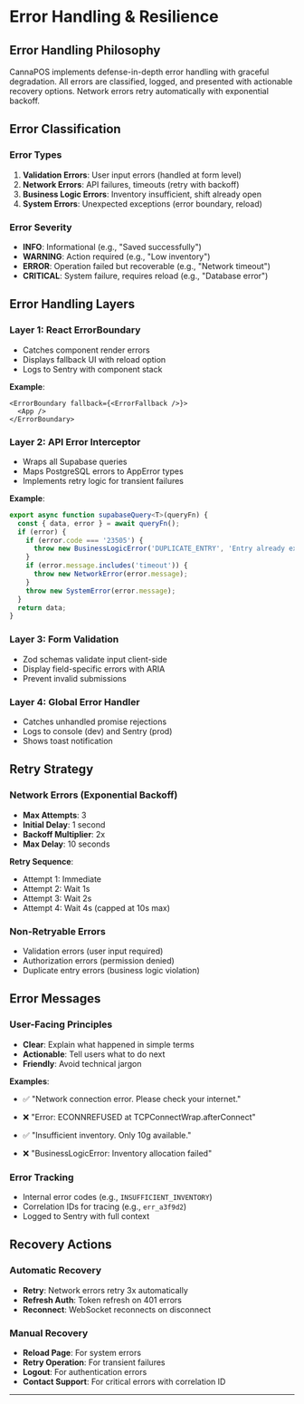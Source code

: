 # Error Handling & Resilience

## Error Handling Philosophy

CannaPOS implements defense-in-depth error handling with graceful degradation. All errors are classified, logged, and presented with actionable recovery options. Network errors retry automatically with exponential backoff.

## Error Classification

### Error Types
1. **Validation Errors**: User input errors (handled at form level)
2. **Network Errors**: API failures, timeouts (retry with backoff)
3. **Business Logic Errors**: Inventory insufficient, shift already open
4. **System Errors**: Unexpected exceptions (error boundary, reload)

### Error Severity
- **INFO**: Informational (e.g., "Saved successfully")
- **WARNING**: Action required (e.g., "Low inventory")
- **ERROR**: Operation failed but recoverable (e.g., "Network timeout")
- **CRITICAL**: System failure, requires reload (e.g., "Database error")

## Error Handling Layers

### Layer 1: React ErrorBoundary
- Catches component render errors
- Displays fallback UI with reload option
- Logs to Sentry with component stack

**Example**:
```tsx
<ErrorBoundary fallback={<ErrorFallback />}>
  <App />
</ErrorBoundary>
```

### Layer 2: API Error Interceptor
- Wraps all Supabase queries
- Maps PostgreSQL errors to AppError types
- Implements retry logic for transient failures

**Example**:
```typescript
export async function supabaseQuery<T>(queryFn) {
  const { data, error } = await queryFn();
  if (error) {
    if (error.code === '23505') {
      throw new BusinessLogicError('DUPLICATE_ENTRY', 'Entry already exists');
    }
    if (error.message.includes('timeout')) {
      throw new NetworkError(error.message);
    }
    throw new SystemError(error.message);
  }
  return data;
}
```

### Layer 3: Form Validation
- Zod schemas validate input client-side
- Display field-specific errors with ARIA
- Prevent invalid submissions

### Layer 4: Global Error Handler
- Catches unhandled promise rejections
- Logs to console (dev) and Sentry (prod)
- Shows toast notification

## Retry Strategy

### Network Errors (Exponential Backoff)
- **Max Attempts**: 3
- **Initial Delay**: 1 second
- **Backoff Multiplier**: 2x
- **Max Delay**: 10 seconds

**Retry Sequence**:
- Attempt 1: Immediate
- Attempt 2: Wait 1s
- Attempt 3: Wait 2s
- Attempt 4: Wait 4s (capped at 10s max)

### Non-Retryable Errors
- Validation errors (user input required)
- Authorization errors (permission denied)
- Duplicate entry errors (business logic violation)

## Error Messages

### User-Facing Principles
- **Clear**: Explain what happened in simple terms
- **Actionable**: Tell users what to do next
- **Friendly**: Avoid technical jargon

**Examples**:
- ✅ "Network connection error. Please check your internet."
- ❌ "Error: ECONNREFUSED at TCPConnectWrap.afterConnect"

- ✅ "Insufficient inventory. Only 10g available."
- ❌ "BusinessLogicError: Inventory allocation failed"

### Error Tracking
- Internal error codes (e.g., `INSUFFICIENT_INVENTORY`)
- Correlation IDs for tracing (e.g., `err_a3f9d2`)
- Logged to Sentry with full context

## Recovery Actions

### Automatic Recovery
- **Retry**: Network errors retry 3x automatically
- **Refresh Auth**: Token refresh on 401 errors
- **Reconnect**: WebSocket reconnects on disconnect

### Manual Recovery
- **Reload Page**: For system errors
- **Retry Operation**: For transient failures
- **Logout**: For authentication errors
- **Contact Support**: For critical errors with correlation ID

---
